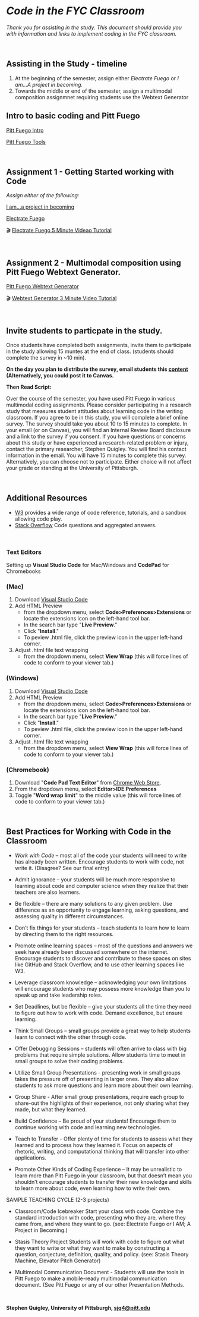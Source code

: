 # *Code in the FYC Classroom*
*Thank you for assisting in the study. This document should provide you with information and links to implement coding in the FYC classroom.*<p>&nbsp;</p>

## Assisting in the Study - timeline
1. At the beginning  of the semester, assign either *Electrate Fuego* or *I am...A project in becoming.* 
2. Towards the middle or end of the semester, assign a multimodal composition assignmnet requiring students use the Webtext Generator




## Intro to basic coding and Pitt Fuego

[Pitt Fuego Intro](https://sjquigley.github.io/Pitt-Fuego-Presentation/)

[Pitt Fuego Tools
](https://pitt-fuego.github.io/Pitt-Fuego-Coding-Tools/)<p>&nbsp;</p>

## Assignment 1 - Getting Started working with Code

*Assign either of the following:*

[I am...a project in becoming ](https://github.com/Pitt-Fuego/I-am-a-project-in-becoming)

[Electrate Fuego ](https://github.com/Pitt-Fuego/Electrate-Fuego)

:clapper:
[Electrate Fuego 5 Minute Videao Tutorial](https://outu.be/drINeC4G40A)<p>&nbsp;</p>


## Assignment 2 - Multimodal composition using Pitt Fuego Webtext Generator.

[Pitt Fuego Webtext Generator ](https://github.com/Pitt-Fuego/pitt-fuego-webtext-generator)

:clapper:
[Webtext Generator 3 Minute Video Tutorial ](https://youtu.be/QzMJtLUncIg)<p>&nbsp;</p>



## Invite students to particpate in the study.

Once students have completed both assignments, invite them to participate in the study allowing 15 muntes at the end of class. (students should complete the survey in ~10 min).

**On the day you plan to distribute the survey, email students this [content](https://docs.google.com/document/d/1Kj18WOf7wNIzCplrQWEqKx0NyD0p9GQZ5FbaHEzN1Bc/edit?usp=sharing) (Alternatively, you could post it to  Canvas.**

**Then Read Script:**

Over the course of the semester, you have used Pitt Fuego in various multimodal coding assignments. Please consider participating in a research study that measures student attitudes about learning code in the writing classroom. If you agree to be in this study, you will complete a brief online survey. The survey should take you about 10 to 15 minutes to complete. In your email (or on Canvas), you will find an Internal Review Board disclosure and a link to the survey if you consent. If you have questions or concerns about this study or have experienced a research-related problem or injury, contact the primary researcher, Stephen Quigley. You will find his contact information in the email. You will have 15 minutes to complete this survey. Alternatively, you can choose not to participate. Either choice will not affect your grade or standing at the University of Pittsburgh. <p>&nbsp;</p>


## Additional Resources

- [W3](https://www.w3schools.com) provides a wide range of code reference, tutorials, and a sandbox allowing code play.
- [Stack Overflow](https://stackoverflow.com) Code questions and aggregated answers.<p>&nbsp;</p>

### Text Editors 

Setting up **Visual Studio Code** for Mac/Windows and **CodePad** for Chromebooks 

### (Mac)

1. Download [Visual Studio Code](https://code.visualstudio.com/download)
1. Add HTML Preview 
	- from the dropdown menu, select **Code>Preferences>Extensions** or locate the extensions icon on the left-hand tool bar.
	- In the search bar type "**Live Preview**." 
	- Click "**Install**."
	- To peview .html file, click the preview icon in the upper left-hand corner.
1. Adjust .html file text wrapping 
	 -	from the dropdown menu, select **View Wrap** (this will force lines of code to conform to your viewer tab.)

### (Windows)

1. Download [Visual Studio Code](https://code.visualstudio.com/download)
1. Add HTML Preview 
	- from the dropdown menu, select **Code>Preferences>Extensions** or locate the extensions icon on the left-hand tool bar.
	- In the search bar type "**Live Preview**." 
	- Click "**Install**."
	- To peview .html file, click the preview icon in the upper left-hand corner.
1. Adjust .html file text wrapping 
	 -	from the dropdown menu, select **View Wrap** (this will force lines of code to conform to your viewer tab.)

### (Chromebook)

1. Download "**Code Pad Text Editor**" from [Chrome Web Store](https://chrome.google.com/webstore/detail/code-pad-text-editor/adaepfiocmagdimjecpifghcgfjlfmkh?hl=en-GB). 
1. From the dropdown menu, select **Editor>IDE Preferences**
1. Toggle "**Word wrap limit**" to the middle value (this will force lines of code to conform to your viewer tab.)<p>&nbsp;</p>




## Best Practices for Working with Code in the Classroom


* *Work with Code* – most all of the code your students will need to write has already been written. Encourage students to work with code, not write it. (Disagree? See our final entry)

* Admit ignorance – your students will be much more responsive to learning about code and computer science when they realize that their teachers are also learners.

* Be flexible – there are many solutions to any given problem. Use difference as an opportunity to engage learning, asking questions, and assessing quality in different circumstances.

* Don’t fix things for your students – teach students to learn how to learn by directing them to the right resources.

* Promote online learning spaces – most of the questions and answers we seek have already been discussed somewhere on the internet. Encourage students to discover and contribute to these spaces on sites like GitHub and Stack Overflow, and to use other learning spaces like W3.

* Leverage classroom knowledge – acknowledging your own limitations will encourage students who may possess more knowledge than you to speak up and take leadership roles.

* Set Deadlines, but be flexible – give your students all the time they need to figure out how to work with code. Demand excellence, but ensure learning.

* Think Small Groups – small groups provide a great way to help students learn to connect with the other through code.

* Offer Debugging Sessions – students will often arrive to class with big problems that require simple solutions. Allow students time to meet in small groups to solve their coding problems.

* Utilize Small Group Presentations - presenting work in small groups takes the pressure off of presenting in larger ones. They also allow students to ask more questions and learn more about their own learning.

* Group Share - After small group presentations, require each group to share-out the highlights of their experience, not only sharing what they made, but what they learned.

* Build Confidence – Be proud of your students! Encourage them to continue working with code and learning new technologies.

* Teach to Transfer - Offer plenty of time for students to assess what they learned and to process how they learned it. Focus on aspects of rhetoric, writing, and computational thinking that will transfer into other applications.

* Promote Other Kinds of Coding Experience – It may be unrealistic to learn more than Pitt Fuego in your classroom, but that doesn’t mean you shouldn’t encourage students to transfer their new knowledge and skills to learn more about code, even learning how to write their own.



SAMPLE TEACHING CYCLE (2-3 projects)

* Classroom/Code Icebreaker Start your class with code. Combine the standard introduction with code, presenting who they are, where they came from, and where they want to go. (see: Electrate Fuego or I AM; A Project in Becoming.)

* Stasis Theory Project Students will work with code to figure out what they want to write or what they want to make by constructing a question, conjecture, definition, quality, and policy. (see: Stasis Theory Machine, Elevator Pitch Generator)

* Multimodal Communication Document - Students will use the tools in Pitt Fuego to make a mobile-ready multimodal communication document. (See Pitt Fuego or any of our other Presentation Methods.<p>&nbsp;</p>



**Stephen Quigley, University of Pittsburgh, [sjq4@pitt.edu](sjq4@pitt.edu)**


 









